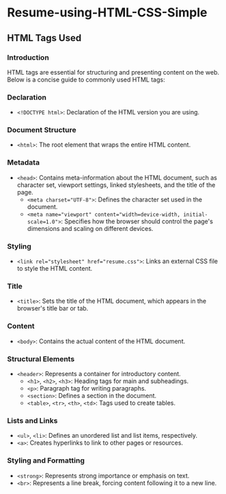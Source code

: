 # Resume-using-HTML-CSS-Simple

## HTML Tags Used

### Introduction
HTML tags are essential for structuring and presenting content on the web. Below is a concise guide to commonly used HTML tags:

### Declaration
- `<!DOCTYPE html>`: Declaration of the HTML version you are using.

### Document Structure
- `<html>`: The root element that wraps the entire HTML content.

### Metadata
- `<head>`: Contains meta-information about the HTML document, such as character set, viewport settings, linked stylesheets, and the title of the page.
  - `<meta charset="UTF-8">`: Defines the character set used in the document.
  - `<meta name="viewport" content="width=device-width, initial-scale=1.0">`: Specifies how the browser should control the page's dimensions and scaling on different devices.

### Styling
- `<link rel="stylesheet" href="resume.css">`: Links an external CSS file to style the HTML content.

### Title
- `<title>`: Sets the title of the HTML document, which appears in the browser's title bar or tab.

### Content
- `<body>`: Contains the actual content of the HTML document.

### Structural Elements
- `<header>`: Represents a container for introductory content.
  - `<h1>`, `<h2>`, `<h3>`: Heading tags for main and subheadings.
  - `<p>`: Paragraph tag for writing paragraphs.
  - `<section>`: Defines a section in the document.
  - `<table>`, `<tr>`, `<th>`, `<td>`: Tags used to create tables.

### Lists and Links
- `<ul>`, `<li>`: Defines an unordered list and list items, respectively.
- `<a>`: Creates hyperlinks to link to other pages or resources.

### Styling and Formatting
- `<strong>`: Represents strong importance or emphasis on text.
- `<br>`: Represents a line break, forcing content following it to a new line.
